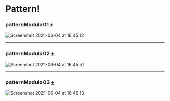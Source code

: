 # Pattern!

### patternModulo01 [+](https://github.com/emanuelepizzuti/archive/tree/main/emanuelepizzuti/p5.js/patternModulo/patternModulo01)

![Screenshot 2021-06-04 at 16 45 12](https://user-images.githubusercontent.com/76455312/120820160-93a63480-c554-11eb-98cd-94159bad26d4.png)

---

### patternModulo02 [+](https://github.com/emanuelepizzuti/archive/tree/main/emanuelepizzuti/p5.js/patternModulo/patternModulo02)

![Screenshot 2021-06-04 at 16 45 52](https://user-images.githubusercontent.com/76455312/120820173-96a12500-c554-11eb-96a7-7e89cfcd59c9.png)

---

### patternModulo03 [+](https://github.com/emanuelepizzuti/archive/tree/main/emanuelepizzuti/p5.js/patternModulo/patternModulo03)

![Screenshot 2021-06-04 at 16 46 13](https://user-images.githubusercontent.com/76455312/120820179-99037f00-c554-11eb-9292-05c9fd97164e.png)
